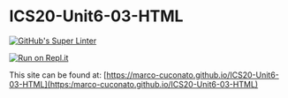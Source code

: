 # ICS20-Unit6-03-HTML

[![GitHub's Super Linter](https://github.com/marco-cuconato/ICS20-Unit6-03-HTML-/workflows/GitHub's%20Super%20Linter/badge.svg)](https://github.com/marco-cuconato/ICS20-Unit6-03-HTML/actions)

[![Run on Repl.it](https://repl.it/badge/github/marco-cuconato/ICS20-Unit6-03-HTML)](https://repl.it/github/marco-cuconato/ICS20-Unit6-03-HTML/)

This site can be found at: [https://marco-cuconato.github.io/ICS20-Unit6-03-HTML](https:/marco-cuconato.github.io/ICS20-Unit6-03-HTML)
